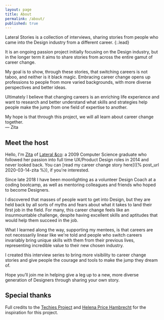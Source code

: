 ```yaml
---
layout: page
title: About
permalink: /about/
published: true
---
```

Lateral Stories is a collection of interviews, sharing stories from people who came into the Design industry from a different career.
{:.lead}

It is an ongoing passion project initially focusing on the Design industry, but in the longer term it aims to share stories from across the entire gamut of career change.

My goal is to show, through these stories, that switching careers is not taboo, and neither is it black magic. Embracing career change opens up professions to people from more varied backgrounds, with more diverse perspectives and better ideas. 

Ultimately I believe that changing careers is an enriching life experience and want to research and better understand what skills and strategies help people make the jump from one field of expertise to another. 

My hope is that through this project, we will all learn about career change together.\
&mdash; Zita


## Meet the host
Hello, I'm [Zita](#) of [Lateral &co](#): a 2009 Computer Science graduate who followed her passion into full time UX/Product Design roles in 2014 and never looked back. You can [read my career change story here]({% post_url 2020-03-14-zita %}), if you're interested.

Since late 2018 I have been moonlighting as a volunteer Design Coach at a coding bootcamp, as well as mentoring colleagues and friends who hoped to become Designers.

I discovered that masses of people want to get into Design, but they are held back by all sorts of myths and fears about what it takes to land their first job in the field. For many, this career change feels like an insurmountable challenge, despite having excellent skills and aptitudes that would help them succeed in the job. 

What I learned along the way, supporting my mentees, is that careers are not necessarily linear like we're told and people who switch careers invariably bring unique skills with them from their previous lives, representing incredible value to their new chosen industry.

I created this interview series to bring more visibility to career change stories and give people the courage and tools to make the jump they dream of. 

Hope you’ll join me in helping give a leg up to a new, more diverse generation of Designers through sharing your own story.

## Special thanks

Full credits to the [Techies Project](https://techiesproject.com/) and [Helena Price Hambrecht](https://medium.com/u/675f0c1dc602) for the inspiration for this project.
